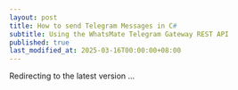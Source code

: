 ```yaml
---
layout: post
title: How to send Telegram Messages in C#
subtitle: Using the WhatsMate Telegram Gateway REST API
published: true
last_modified_at: 2025-03-16T00:00:00+08:00
---
```



<script>
    function pageRedirect() {
        window.location.replace("/2022-06-16-send-telegram-message-csharp/");
    }      
    setTimeout("pageRedirect()", 1000);
</script>

Redirecting to the latest version ...
